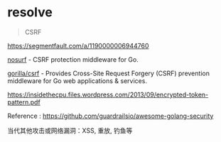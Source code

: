 # resolve

>CSRF 

https://segmentfault.com/a/1190000006944760

[nosurf](https://github.com/justinas/nosurf) - CSRF protection middleware for Go.

[gorilla/csrf](https://github.com/gorilla/csrf) - Provides Cross-Site Request Forgery (CSRF) prevention middleware for Go web applications & services.

https://insidethecpu.files.wordpress.com/2013/09/encrypted-token-pattern.pdf

Reference : https://github.com/guardrailsio/awesome-golang-security

当代其他攻击或网络漏洞：XSS, 重放, 钓鱼等
